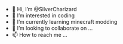 - 👋 Hi, I’m @SilverCharizard
- 👀 I’m interested in coding
- 🌱 I’m currently learning minecraft modding
- 💞️ I’m looking to collaborate on ...
- 📫 How to reach me ...

<!---
SilverCharizard/SilverCharizard is a ✨ special ✨ repository because its `README.md` (this file) appears on your GitHub profile.
You can click the Preview link to take a look at your changes.
--->
